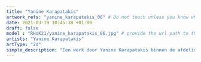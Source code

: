 ```yaml
---
title: "Yanine Karapatakis"
artwork_refs: "yanine_karapatakis_06" # Do not touch unless you know what you are doing
date: 2021-03-19 10:45:38 +01:00
draft: false
model : "RHoK21/yanine_karapatakis_06.jpg" # provide the url path to the model
artists: "Yanine Karapatakis"
artType: "2d"
simple_description: "Een werk door Yanine Karapatakis binnen de afdeling Beeldende en audiovisuele kunst.<br><br><br><br> Een project gerealiseerd door Dirk Derom in opdracht van het <a href='https://www.sdko.brussels'>SDKO</a> en met steun van de <a href='https://www.vgc.be/wie-zijn-wij/actief-beleid-brussel/onderwijs'>VGC</a>."
---
```


